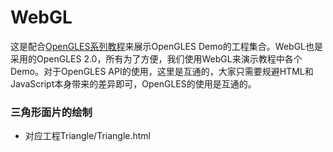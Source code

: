 # WebGL

这是配合[OpenGLES系列教程](https://www.jianshu.com/p/800d34e8a9f3)来展示OpenGLES Demo的工程集合。WebGL也是采用的OpenGLES 2.0，所有为了方便，我们使用WebGL来演示教程中各个Demo。对于OpenGLES API的使用，这里是互通的，大家只需要规避HTML和JavaScript本身带来的差异即可，OpenGLES的使用是互通的。

### 三角形面片的绘制
 - 对应工程Triangle/Triangle.html